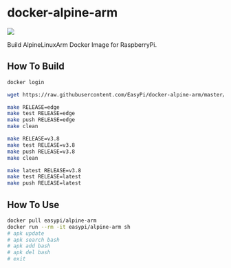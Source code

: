 docker-alpine-arm
=================

![](https://badge.imagelayers.io/easypi/alpine-arm:latest.svg)

Build AlpineLinuxArm Docker Image for RaspberryPi.

## How To Build

```bash
docker login

wget https://raw.githubusercontent.com/EasyPi/docker-alpine-arm/master/Makefile

make RELEASE=edge
make test RELEASE=edge
make push RELEASE=edge
make clean

make RELEASE=v3.8
make test RELEASE=v3.8
make push RELEASE=v3.8
make clean

make latest RELEASE=v3.8
make test RELEASE=latest
make push RELEASE=latest
```

## How To Use

```bash
docker pull easypi/alpine-arm
docker run --rm -it easypi/alpine-arm sh
# apk update
# apk search bash
# apk add bash
# apk del bash
# exit
```
